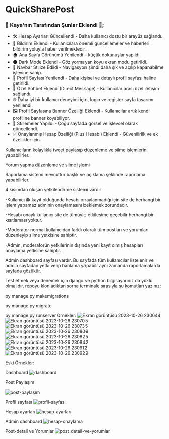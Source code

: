 # QuickSharePost
### 🌟 Kaya'nın Tarafından Şunlar Eklendi 🌟;
- 🛠 Hesap Ayarları Güncellendi - Daha kullanıcı dostu bir arayüz sağlandı.
- 🔔 Bildirim Eklendi - Kullanıcılara önemli güncellemeler ve haberleri bildirim yoluyla haber verilmektedir.
- 🏠 Ana Sayfa Görünümü Yenilendi - küçük dokunuşlar yapıldı.
- 🌑 Dark Mode Eklendi - Göz yormayan koyu ekran modu getirildi.
- 🎨 Navbar Stilize Edildi - Navigasyon şimdi daha şık ve açılıp kapanabilme işlevine sahip.
- 👤 Profil Sayfası Yenilendi - Daha kişisel ve detaylı profil sayfası haline getirildi.
- 💬 Özel Sohbet Eklendi (Direct Message) - Kullanıcılar arası özel iletişim sağlandı.
- 🌐  Daha iyi bir kullanıcı deneyimi için, login ve register sayfa tasarımı yenilendi.
- 🖼 Profil Sayfasına Banner Özelliği Eklendi - Kullanıcılar artık kendi profiline banner koyabiliyor.
- 🎉 Stillemeler Yapıldı - Çoğu sayfada görsel ve işlevsel olarak güncellendi.
- ✅ Onaylanmış Hesap Özelliği (Plus Hesabı) Eklendi - Güvenilirlik ve ek özellikler için.
  
Kullanıcıların kolaylıkla tweet paylaşıp düzenleme ve silme işlemlerini yapabilirler.

Yorum yapma düzenleme ve silme işlemi

Raporlama sistemi mevcuttur başlık ve açıklama şeklinde raporlama yapabilirler.

4 kısımdan oluşan yetkilendirme sistemi vardır
 
 -Kullanıcı ilk kayıt olduğunda hesabı onaylanmadığı için site de herhangi bir işlem yapamaz adminin onaylamasını beklemek zorundadır.
 
 -Hesabı onaylı kullanıcı site de tümüyle etkileşime geçebilir herhangi bir kısıtlaması yoktur.
 
 -Moderator normal kullanıcıdan farklı olarak tüm postları ve yorumları düzenleyip silme yetkisine sahiptir.
 
 -Admin, moderatorün yetkilerinin dışında yeni kayıt olmış hesapları onaylama yetlisine sahiptir.

Admin dashboard sayfası vardır. Bu sayfada tüm kullanıcılar listelenir ve admin sayfadan yetki verip banlama yapabilr aynı zamanda raporlamalarda sayfada gözükür.


Test etmek veya denemek için django ve python bilgisayarınız da yüklü olmalıdır, repoyu klonladıktan sorna terminale sırasıyla şu komutları yazınız:

py manage.py makemigrations

py manage.py migrate

py manage.py runserver
Örnekler:
![Ekran görüntüsü 2023-10-26 230644](https://github.com/wuqqers/A-website-with-the-Steam-interface-style/assets/62030865/8519949e-2bef-4ce6-94e2-f06ec70f00ef)
![Ekran görüntüsü 2023-10-26 230705](https://github.com/wuqqers/A-website-with-the-Steam-interface-style/assets/62030865/56fcef2c-980e-454e-ac9b-c042e28182bf)
![Ekran görüntüsü 2023-10-26 230735](https://github.com/wuqqers/A-website-with-the-Steam-interface-style/assets/62030865/9f795805-1eab-48a1-87dc-a6815cd61994)
![Ekran görüntüsü 2023-10-26 230809](https://github.com/wuqqers/A-website-with-the-Steam-interface-style/assets/62030865/ab3ca762-97e4-4156-80a8-85a76938540f)
![Ekran görüntüsü 2023-10-26 230825](https://github.com/wuqqers/A-website-with-the-Steam-interface-style/assets/62030865/d9cc33f5-0616-45b8-bc96-497ba43f3ace)
![Ekran görüntüsü 2023-10-26 230842](https://github.com/wuqqers/A-website-with-the-Steam-interface-style/assets/62030865/b3cfecc9-c3f6-4127-99d4-81fdba60c3a3)
![Ekran görüntüsü 2023-10-26 230912](https://github.com/wuqqers/A-website-with-the-Steam-interface-style/assets/62030865/b67f2f3a-db36-4f05-9ecc-c1cf3833dd51)
![Ekran görüntüsü 2023-10-26 230929](https://github.com/wuqqers/A-website-with-the-Steam-interface-style/assets/62030865/20306df5-8984-4547-aef3-8ad87f60e339)


Eski Örnekler:

Dashboard
![dashboard](https://github.com/neselibaris/QuickSharePost/assets/114444125/7b9033f3-a4bb-4ed2-aea8-e97206978037)

Post Paylaşım

![post-paylaşım](https://github.com/neselibaris/QuickSharePost/assets/114444125/57783c49-2831-4173-a998-83fc3cc375cd)


Profil sayfası
![profil-sayfası](https://github.com/neselibaris/QuickSharePost/assets/114444125/c43a60bf-1f51-4748-8ca9-ae57410cd40e)


Hesap ayarları
![hesap-ayarları](https://github.com/neselibaris/QuickSharePost/assets/114444125/6faf287d-174b-4b03-b15d-ec897db46d88)

Admin dashboard
![hesap-onaylama](https://github.com/neselibaris/QuickSharePost/assets/114444125/d76ed62d-cf09-4442-8f3e-92d90eeaf595)

Post-detail ve Yorumlar
![post_detail-ve-yorumlar](https://github.com/neselibaris/QuickSharePost/assets/114444125/409c5b4d-aa98-4668-9105-d924bce4877d)


